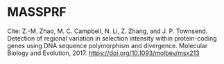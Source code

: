 # MASSPRF

Cite:
Z.-M. Zhao, M. C. Campbell, N. Li, Z. Zhang, and J. P. Townsend. Detection of regional variation in selection intensity within protein-coding genes using DNA sequence polymorphism and divergence. Molecular Biology and Evolution, 2017.
https://doi.org/10.1093/molbev/msx213
